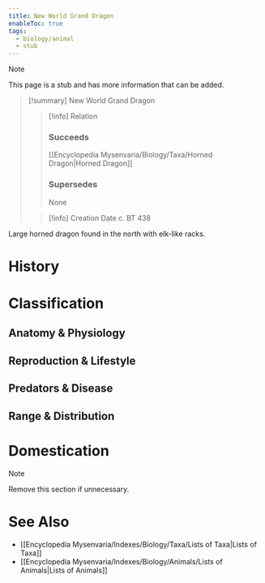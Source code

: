 ```yaml
---
title: New World Grand Dragon
enableToc: true
tags:
  - biology/animal
  - stub
---
```


> [!note]
> This page is a stub and has more information that can be added.

> [!summary] New World Grand Dragon
> > [!info] Relation
> > ### Succeeds
> > [[Encyclopedia Mysenvaria/Biology/Taxa/Horned Dragon|Horned Dragon]]
> > ### Supersedes
> > None
>
> > [!info] Creation Date
> > c. BT 438

Large horned dragon found in the north with elk-like racks.
# History

# Classification
## Anatomy & Physiology

## Reproduction & Lifestyle

## Predators & Disease

## Range & Distribution

# Domestication

> [!note]
> Remove this section if unnecessary.
# See Also
- [[Encyclopedia Mysenvaria/Indexes/Biology/Taxa/Lists of Taxa|Lists of Taxa]]
- [[Encyclopedia Mysenvaria/Indexes/Biology/Animals/Lists of Animals|Lists of Animals]]